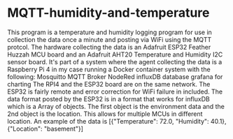 # MQTT-humidity-and-temperature
This program is a temperature and humidity logging program for use in collection the data once a minute and posting via WiFi using the MQTT protcol.
The hardware collecting the data is an Adafruit ESP32 Feather Huzzah MCU board and an Adafruit AHT20 Temperature and Humidity I2C sensor board.
It's part of a system where the agent collecting the data is a Raspberry Pi 4 in my case running a Docker container system with the following:
  Mosquitto MQTT Broker
  NodeRed 
  influxDB database
  grafana for charting
The RPI4 and the ESP32 board are on the same network. The ESP32 is fairly remote and error correction for WiFi failure in included.
The data format posted by the ESP32 is in a format that works for influxDB which is a Array of objects. The first object is the environment data and the 2nd object is the location. This allows for multiple MCUs in different location.
An example of the data is [{"Temperature": 72.0, "Humidity": 40.1}, {"Location": "basement"}]
